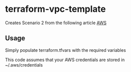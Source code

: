 # terraform-vpc-template

Creates Scenario 2 from the following article [AWS](https://docs.aws.amazon.com/AmazonVPC/latest/UserGuide/VPC_Scenario2.html)

## Usage
Simply populate terraform.tfvars with the required variables

This code assumes that your AWS credentials are stored in ~/.aws/credentials
